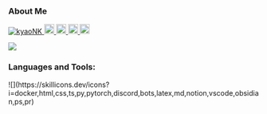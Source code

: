 ### About Me

<p align="left">
  <a href="https://github.com/kyaoNK/kyaoNK/">
    <img src="https://komarev.com/ghpvc/?username=yutkat" alt="kyaoNK" />
  </a>
  <a href="http://twitter.com/kyao_0_">
    <img height="20" src="https://img.shields.io/twitter/follow/kyao_0_?label=Twitter&logo=twitter&style=flat" />
  </a>
  <a href="https://github.com/kyaoNK">
    <img height="20" src="https://img.shields.io/github/followers/kyaoNK?label=follow&logo=github&style=flat" />
  </a>
  <a href="http://qiita.com/kyaon">
    <img height="20" src="https://qiita-badge.apiapi.app/s/kyaon/posts.svg" />
  </a>
  <//qiita.com/yutkat">
    <img height="20" src="https://qiita-badge.apiapi.app/s/kyaon/contributions.svg" />
  </a>
</p>

![](https://github-readme-stats.vercel.app/api/top-langs?username=yukimura-manase)

<h3 align="left">Languages and Tools:</h3>
![](https://skillicons.dev/icons?i=docker,html,css,ts,py,pytorch,discord,bots,latex,md,notion,vscode,obsidian,ps,pr)


